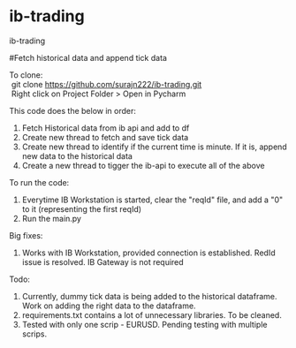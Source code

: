 # ib-trading
ib-trading  

#Fetch historical data and append tick data  

To clone:  
&nbsp;git clone https://github.com/surajn222/ib-trading.git  
&nbsp;Right click on Project Folder > Open in Pycharm

This code does the below in order:
1. Fetch Historical data from ib api and add to df
2. Create new thread to fetch and save tick data   
3. Create new thread to identify if the current time is minute. If it is, append new data to the historical data
4. Create a new thread to tigger the ib-api to execute all of the above  

To run the code:
1. Everytime IB Workstation is started, clear the "reqId" file, and add a "0" to it (representing the first reqId)  
2. Run the main.py  

Big fixes:  
1. Works with IB Workstation, provided connection is established. RedId issue is resolved. IB Gateway is not required  

Todo:  
1. Currently, dummy tick data is being added to the historical dataframe. Work on adding the right data to the dataframe.   
2. requirements.txt contains a lot of unnecessary libraries. To be cleaned.  
3. Tested with only one scrip - EURUSD. Pending testing with multiple scrips.     
